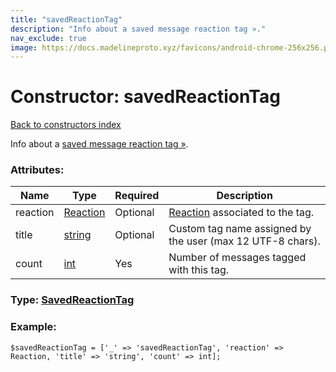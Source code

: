 ```yaml
---
title: "savedReactionTag"
description: "Info about a saved message reaction tag »."
nav_exclude: true
image: https://docs.madelineproto.xyz/favicons/android-chrome-256x256.png
---
```

# Constructor: savedReactionTag  
[Back to constructors index](/API_docs/constructors/index.html)



Info about a [saved message reaction tag »](https://core.telegram.org/api/saved-messages#tags).

### Attributes:

| Name     |    Type       | Required | Description |
|----------|---------------|----------|-------------|
|reaction|[Reaction](/API_docs/types/Reaction.html) | Optional|[Reaction](https://core.telegram.org/api/reactions) associated to the tag.|
|title|[string](/API_docs/types/string.html) | Optional|Custom tag name assigned by the user (max 12 UTF-8 chars).|
|count|[int](/API_docs/types/int.html) | Yes|Number of messages tagged with this tag.|



### Type: [SavedReactionTag](/API_docs/types/SavedReactionTag.html)


### Example:

```
$savedReactionTag = ['_' => 'savedReactionTag', 'reaction' => Reaction, 'title' => 'string', 'count' => int];
```  
